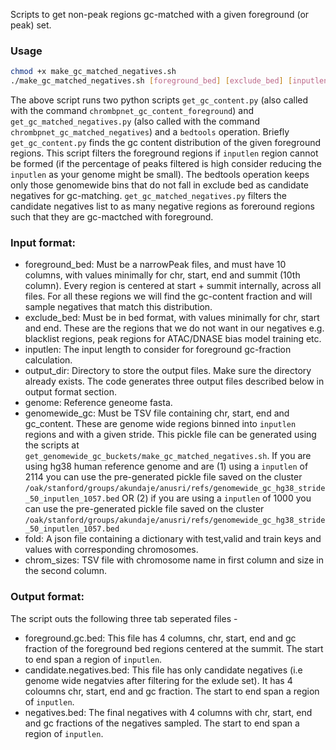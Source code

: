 Scripts to get  non-peak regions gc-matched with a given foreground (or peak) set.

### Usage

```bash 
chmod +x make_gc_matched_negatives.sh
./make_gc_matched_negatives.sh [foreground_bed] [exclude_bed] [inputlen] [output_dir] [genome] [genomewide_gc] [fold] [chrom_sizes]
```

The above script runs two python scripts `get_gc_content.py` (also called with the command `chrombpnet_gc_content_foreground`) and `get_gc_matched_negatives.py` (also called with the command `chrombpnet_gc_matched_negatives`) and a `bedtools` operation. Briefly `get_gc_content.py` finds the gc content distribution of the given foreground regions. This script filters the foreground regions if `inputlen` region cannot be formed (if the percentage of peaks filtered is high consider reducing the `inputlen` as your genome might be small). The bedtools operation keeps only those genomewide bins that do not fall in exclude bed as candidate negatives for gc-matching. `get_gc_matched_negatives.py`  filters the candidate negatives list to as many negative regions as foreround regions such that they are gc-mactched with foreground.

### Input format:

- foreground_bed: Must be a narrowPeak files, and must have 10 columns, with values minimally for chr, start, end and summit (10th column). Every region is centered at start + summit internally, across all files. For all these regions we will find the gc-content fraction and will sample negatives that match this distribution.
- exclude_bed: Must be in bed format, with values minimally for chr, start and end. These are the regions that we do not want in our negatives e.g. blacklist regions, peak regions for ATAC/DNASE bias model training etc.
- inputlen: The input length to consider for foreground gc-fraction calculation.
- output_dir: Directory to store the output files. Make sure the directory already exists. The code generates three output files described below in output format section.
- genome: Reference geneome fasta.
- genomewide_gc: Must be TSV file containing chr, start, end and gc_content. These are genome wide regions binned into `inputlen` regions and with a given stride. This pickle file can be generated using the scripts at `get_genomewide_gc_buckets/make_gc_matched_negatives.sh`. If you are using hg38 human reference genome and are (1) using a  `inputlen` of 2114 you can use the pre-generated pickle file saved on the cluster `/oak/stanford/groups/akundaje/anusri/refs/genomewide_gc_hg38_stride_50_inputlen_1057.bed` OR (2) if you are using a `inputlen` of 1000 you can use the pre-generated pickle file saved on the cluster `/oak/stanford/groups/akundaje/anusri/refs/genomewide_gc_hg38_stride_50_inputlen_1057.bed`
- fold: A json file containing a dictionary with test,valid and train keys and values with corresponding chromosomes.
- chrom_sizes: TSV file with chromosome name in first column and size in the second column.

### Output format:

The script outs the following three tab seperated files - 

- foreground.gc.bed: This file has 4 columns, chr, start, end and gc fraction of the foreground bed regions centered at the summit. The start to end span a region of `inputlen`.
- candidate.negatives.bed: This file has only candidate negatives (i.e genome wide negatvies after filtering for the exlude set). It has 4 coloumns chr, start, end and gc fraction. The start to end span a region of `inputlen`. 
- negatives.bed: The final negatives with 4 columns with chr, start, end  and gc fractions of the negatives sampled. The start to end span a region of `inputlen`.
